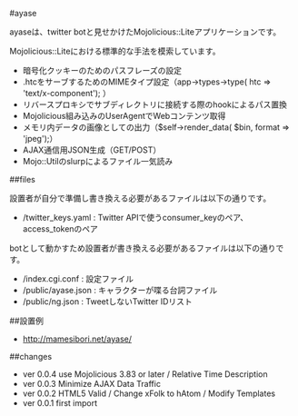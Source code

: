#ayase

ayaseは、twitter botと見せかけたMojolicious::Liteアプリケーションです。

Mojolicious::Liteにおける標準的な手法を模索しています。

* 暗号化クッキーのためのパスフレーズの設定
* .htcをサーブするためのMIMEタイプ設定（app->types->type( htc => 'text/x-component'); ）
* リバースプロキシでサブディレクトリに接続する際のhookによるパス置換
* Mojolicious組み込みのUserAgentでWebコンテンツ取得
* メモリ内データの画像としての出力（$self->render_data( $bin,  format => 'jpeg');）
* AJAX通信用JSON生成（GET/POST）
* Mojo::Utilのslurpによるファイル一気読み

##files

設置者が自分で準備し書き換える必要があるファイルは以下の通りです。

* /twitter_keys.yaml : Twitter APIで使うconsumer_keyのペア、access_tokenのペア

botとして動かすため設置者が書き換える必要があるファイルは以下の通りです。

* /index.cgi.conf : 設定ファイル
* /public/ayase.json : キャラクターが喋る台詞ファイル
* /public/ng.json : TweetしないTwitter IDリスト

##設置例

* http://mamesibori.net/ayase/

##changes

* ver 0.0.4 use Mojolicious 3.83 or later / Relative Time Description
* ver 0.0.3 Minimize AJAX Data Traffic
* ver 0.0.2 HTML5 Valid / Change xFolk to hAtom / Modify Templates
* ver 0.0.1 first import
